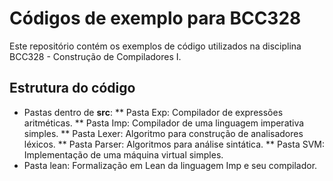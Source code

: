 Códigos de exemplo para BCC328 
==============================

Este repositório contém os exemplos de código utilizados na 
disciplina BCC328 - Construção de Compiladores I.

Estrutura do código
-------------------
* Pastas dentro de **src**:
** Pasta Exp: Compilador de expressões aritméticas.
** Pasta Imp: Compilador de uma  linguagem imperativa simples.
** Pasta Lexer: Algoritmo para construção de analisadores léxicos. 
** Pasta Parser: Algoritmos para análise sintática.
** Pasta SVM: Implementação de uma máquina virtual simples.
* Pasta lean: Formalização em Lean da linguagem Imp e seu compilador.

